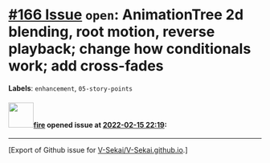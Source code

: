 # [\#166 Issue](https://github.com/V-Sekai/V-Sekai.github.io/issues/166) `open`: AnimationTree 2d blending, root motion, reverse playback; change how conditionals work; add cross-fades
**Labels**: `enhancement`, `05-story-points`


#### <img src="https://avatars.githubusercontent.com/u/32321?u=c2e06a3d2b49a467aa907e54aa259516440267cc&v=4" width="50">[fire](https://github.com/fire) opened issue at [2022-02-15 22:19](https://github.com/V-Sekai/V-Sekai.github.io/issues/166):






-------------------------------------------------------------------------------



[Export of Github issue for [V-Sekai/V-Sekai.github.io](https://github.com/V-Sekai/V-Sekai.github.io).]
